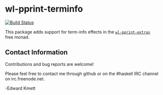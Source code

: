wl-pprint-terminfo
==================

[![Build Status](https://secure.travis-ci.org/ekmett/wl-pprint-terminfo.png)](http://travis-ci.org/ekmett/wl-pprint-terminfo)

This package adds support for term-info effects in the [`wl-pprint-extras`](/ekmett/wl-pprint-extras) free monad.

Contact Information
-------------------

Contributions and bug reports are welcome!

Please feel free to contact me through github or on the #haskell IRC channel on irc.freenode.net.

-Edward Kmett
